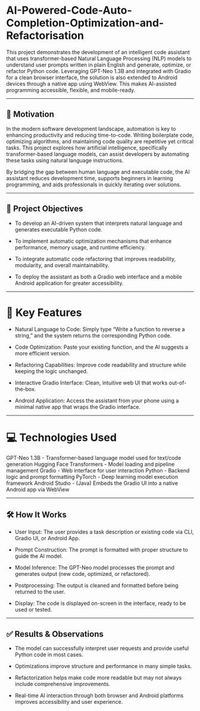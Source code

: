 # AI-Powered-Code-Auto-Completion-Optimization-and-Refactorisation
This project demonstrates the development of an intelligent code assistant that uses transformer-based Natural Language Processing (NLP) models to understand user prompts written in plain English and generate, optimize, or refactor Python code. Leveraging GPT-Neo 1.3B and integrated with Gradio for a clean browser interface, the solution is also extended to Android devices through a native app using WebView. This makes AI-assisted programming accessible, flexible, and mobile-ready.

---

## 📌 Motivation
In the modern software development landscape, automation is key to enhancing productivity and reducing time-to-code. Writing boilerplate code, optimizing algorithms, and maintaining code quality are repetitive yet critical tasks. This project explores how artificial intelligence, specifically transformer-based language models, can assist developers by automating these tasks using natural language instructions.

By bridging the gap between human language and executable code, the AI assistant reduces development time, supports beginners in learning programming, and aids professionals in quickly iterating over solutions.

---

## 🎯 Project Objectives
- To develop an AI-driven system that interprets natural language and generates executable Python code.

- To implement automatic optimization mechanisms that enhance performance, memory usage, and runtime efficiency.

- To integrate automatic code refactoring that improves readability, modularity, and overall maintainability.

- To deploy the assistant as both a Gradio web interface and a mobile Android application for greater accessibility.

---

# 🚀 Key Features
- Natural Language to Code: Simply type “Write a function to reverse a string,” and the system returns the corresponding Python code.

- Code Optimization: Paste your existing function, and the AI suggests a more efficient version.

- Refactoring Capabilities: Improve code readability and structure while keeping the logic unchanged.

- Interactive Gradio Interface: Clean, intuitive web UI that works out-of-the-box.

- Android Application: Access the assistant from your phone using a minimal native app that wraps the Gradio interface.

---

# 💻 Technologies Used
GPT-Neo 1.3B - Transformer-based language model used for text/code generation
Hugging Face Transformers	- Model loading and pipeline management
Gradio -	Web interface for user interaction
Python	- Backend logic and prompt formatting
PyTorch	- Deep learning model execution framework
Android Studio - (Java)	Embeds the Gradio UI into a native Android app via WebView

---

## 🛠️ How It Works
- User Input: The user provides a task description or existing code via CLI, Gradio UI, or Android App.

- Prompt Construction: The prompt is formatted with proper structure to guide the AI model.

- Model Inference: The GPT-Neo model processes the prompt and generates output (new code, optimized, or refactored).

- Postprocessing: The output is cleaned and formatted before being returned to the user.

- Display: The code is displayed on-screen in the interface, ready to be used or tested.

---

## ✅ Results & Observations
- The model can successfully interpret user requests and provide useful Python code in most cases.

- Optimizations improve structure and performance in many simple tasks.

- Refactorization helps make code more readable but may not always include comprehensive improvements.

- Real-time AI interaction through both browser and Android platforms improves accessibility and user experience.
